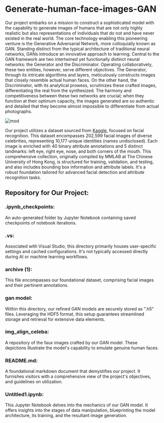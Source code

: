 # Generate-human-face-images-GAN
Our project embarks on a mission to construct a sophisticated model with the capability to generate images of humans that are not only highly realistic but also representations of individuals that do not and have never existed in the real world. The core technology enabling this pioneering venture is the Generative Adversarial Network, more colloquially known as GAN. Standing distinct from the typical architecture of traditional neural networks, GANs introduce an innovative approach to learning. Central to the GAN framework are two intertwined yet functionally distinct neural networks: the Generator and the Discriminator. Operating collaboratively, these two entities, however, serve different objectives. The Generator, through its intricate algorithms and layers, meticulously constructs images that closely resemble actual human faces. On the other hand, the Discriminator, with its analytical prowess, scrutinizes these crafted images, differentiating the real from the synthesized. The harmony and competitiveness between these two networks are crucial; when they function at their optimum capacity, the images generated are so authentic and detailed that they become almost impossible to differentiate from actual photographs.

![mod](https://github.com/wiemghozzi/Generate-human-face-images-GAN/assets/87756881/3b0430ff-24ce-483f-ba69-33d1c8a5ec25)


Our project utilizes a dataset sourced from [Kaggle](https://www.kaggle.com/datasets/jessicali9530/celeba-dataset?resource=download), focused on facial recognition. This dataset encompasses 202,599 facial images of diverse celebrities, representing 10,177 unique identities (names undisclosed). Each image is enriched with 40 binary attribute annotations and 5 distinct landmarks: left eye, right eye, nose, and both corners of the mouth. This comprehensive collection, originally compiled by MMLAB at The Chinese University of Hong Kong, is structured for training, validation, and testing, and also includes bounding box information and attribute labels. It's a robust foundation tailored for advanced facial detection and attribute recognition tasks.

## Repository for Our Project:

### .ipynb_checkpoints: 

An auto-generated folder by Jupyter Notebook containing saved checkpoints of notebook iterations.

### .vs:

Associated with Visual Studio, this directory primarily houses user-specific settings and cached configurations. It's not typically accessed directly during AI or machine learning workflows.

### archive (1): 

This file encompasses our foundational dataset, comprising facial images and their pertinent annotations.

### gan model: 

Within this directory, our refined GAN models are securely stored as ".h5" files. Leveraging the HDF5 format, this setup guarantees streamlined storage and retrieval for extensive data elements.

### img_align_celeba:

A repository of the faux images crafted by our GAN model. These depictions illustrate the model's capability to emulate genuine human faces.

### README.md: 
A foundational markdown document that demystifies our project. It furnishes visitors with a comprehensive view of the project's objectives, and guidelines on utilization.

### Untitled1.ipynb:

This Jupyter Notebook delves into the mechanics of our GAN model. It offers insights into the stages of data manipulation, blueprinting the model architecture, its training, and the resultant image generation.
